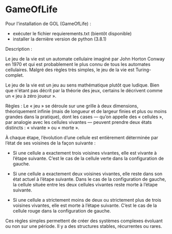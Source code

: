 # GameOfLife
Pour l'installation de GOL (GameOfLife) : 
- exécuter le fichier requierements.txt (bientôt disponible)
- installer la dernière version de python (3.8.1)


Description : 

Le jeu de la vie est un automate cellulaire imaginé par John Horton Conway en 1970 et qui est probablement le plus connu de tous les automates cellulaires. Malgré des règles très simples, le jeu de la vie est Turing-complet.

Le jeu de la vie est un jeu au sens mathématique plutôt que ludique. Bien que n'étant pas décrit par la théorie des jeux, certains le décrivent comme un « jeu à zéro joueur ». 


Règles : 
Le « jeu » se déroule sur une grille à deux dimensions, théoriquement infinie (mais de longueur et de largeur finies et plus ou moins grandes dans la pratique), dont les cases — qu’on appelle des « cellules », par analogie avec les cellules vivantes — peuvent prendre deux états distincts : « vivante » ou « morte ».

À chaque étape, l’évolution d’une cellule est entièrement déterminée par l’état de ses voisines de la façon suivante :

- Si une cellule a exactement trois voisines vivantes, elle est vivante à l’étape suivante.
C’est le cas de la cellule verte dans la configuration de gauche.

- Si une cellule a exactement deux voisines vivantes, elle reste dans son état actuel à l’étape suivante.
Dans le cas de la configuration de gauche, la cellule située entre les deux cellules vivantes reste morte à l’étape suivante.

- Si une cellule a strictement moins de deux ou strictement plus de trois voisines vivantes, elle est morte à l’étape suivante.
C’est le cas de la cellule rouge dans la configuration de gauche.

Ces règles simples permettent de créer des systèmes complexes évoluant ou non sur une période. Il y a des structures stables, récurrentes ou rares.

